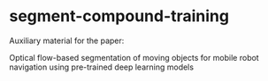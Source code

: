 # segment-compound-training
Auxiliary material for the paper:

Optical flow-based segmentation of moving objects for mobile robot navigation using pre-trained deep learning models
